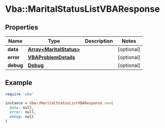 # Vba::MaritalStatusListVBAResponse

## Properties

| Name | Type | Description | Notes |
| ---- | ---- | ----------- | ----- |
| **data** | [**Array&lt;MaritalStatus&gt;**](MaritalStatus.md) |  | [optional] |
| **error** | [**VBAProblemDetails**](VBAProblemDetails.md) |  | [optional] |
| **debug** | [**Debug**](Debug.md) |  | [optional] |

## Example

```ruby
require 'vba'

instance = Vba::MaritalStatusListVBAResponse.new(
  data: null,
  error: null,
  debug: null
)
```

